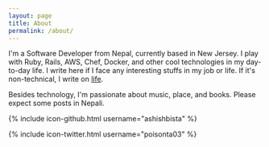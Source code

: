 ```yaml
---
layout: page
title: About
permalink: /about/
---
```

I'm a Software Developer from Nepal, currently based in New Jersey. I play with Ruby, Rails, AWS, Chef, Docker, and other cool technologies in my day-to-day life. I write here if I face any interesting stuffs in my job or life. If it's non-technical, I write on [life](/life).

Besides technology, I'm passionate about music, place, and books. Please expect some posts in Nepali.


{% include icon-github.html username="ashishbista" %}

{% include icon-twitter.html username="poisonta03" %}

